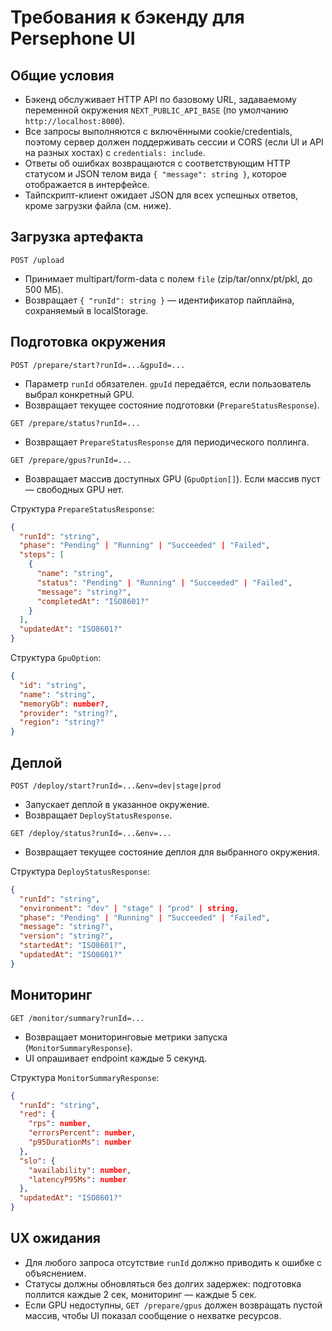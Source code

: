 # Требования к бэкенду для Persephone UI

## Общие условия
- Бэкенд обслуживает HTTP API по базовому URL, задаваемому переменной окружения `NEXT_PUBLIC_API_BASE` (по умолчанию `http://localhost:8000`).
- Все запросы выполняются с включёнными cookie/credentials, поэтому сервер должен поддерживать сессии и CORS (если UI и API на разных хостах) с `credentials: include`.
- Ответы об ошибках возвращаются с соответствующим HTTP статусом и JSON телом вида `{ "message": string }`, которое отображается в интерфейсе.
- Тайпскрипт-клиент ожидает JSON для всех успешных ответов, кроме загрузки файла (см. ниже).

## Загрузка артефакта
`POST /upload`
- Принимает multipart/form-data с полем `file` (zip/tar/onnx/pt/pkl, до 500 МБ).
- Возвращает `{ "runId": string }` — идентификатор пайплайна, сохраняемый в localStorage.

## Подготовка окружения
`POST /prepare/start?runId=...&gpuId=...`
- Параметр `runId` обязателен. `gpuId` передаётся, если пользователь выбрал конкретный GPU.
- Возвращает текущее состояние подготовки (`PrepareStatusResponse`).

`GET /prepare/status?runId=...`
- Возвращает `PrepareStatusResponse` для периодического поллинга.

`GET /prepare/gpus?runId=...`
- Возвращает массив доступных GPU (`GpuOption[]`). Если массив пуст — свободных GPU нет.

Структура `PrepareStatusResponse`:
```json
{
  "runId": "string",
  "phase": "Pending" | "Running" | "Succeeded" | "Failed",
  "steps": [
    {
      "name": "string",
      "status": "Pending" | "Running" | "Succeeded" | "Failed",
      "message": "string?",
      "completedAt": "ISO8601?"
    }
  ],
  "updatedAt": "ISO8601?"
}
```

Структура `GpuOption`:
```json
{
  "id": "string",
  "name": "string",
  "memoryGb": number?,
  "provider": "string?",
  "region": "string?"
}
```

## Деплой
`POST /deploy/start?runId=...&env=dev|stage|prod`
- Запускает деплой в указанное окружение.
- Возвращает `DeployStatusResponse`.

`GET /deploy/status?runId=...&env=...`
- Возвращает текущее состояние деплоя для выбранного окружения.

Структура `DeployStatusResponse`:
```json
{
  "runId": "string",
  "environment": "dev" | "stage" | "prod" | string,
  "phase": "Pending" | "Running" | "Succeeded" | "Failed",
  "message": "string?",
  "version": "string?",
  "startedAt": "ISO8601?",
  "updatedAt": "ISO8601?"
}
```

## Мониторинг
`GET /monitor/summary?runId=...`
- Возвращает мониторинговые метрики запуска (`MonitorSummaryResponse`).
- UI опрашивает endpoint каждые 5 секунд.

Структура `MonitorSummaryResponse`:
```json
{
  "runId": "string",
  "red": {
    "rps": number,
    "errorsPercent": number,
    "p95DurationMs": number
  },
  "slo": {
    "availability": number,
    "latencyP95Ms": number
  },
  "updatedAt": "ISO8601?"
}
```

## UX ожидания
- Для любого запроса отсутствие `runId` должно приводить к ошибке с объяснением.
- Статусы должны обновляться без долгих задержек: подготовка поллится каждые 2 сек, мониторинг — каждые 5 сек.
- Если GPU недоступны, `GET /prepare/gpus` должен возвращать пустой массив, чтобы UI показал сообщение о нехватке ресурсов.

